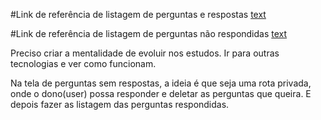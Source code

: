 #Link de referência de listagem de perguntas e respostas 
[text](https://nicepage.com/pt/website-templates/preview/perguntas-frequentes-sobre-lavagem-de-carros-6329007?device=desktop)


#Link de referência de listagem de perguntas não respondidas
[text](https://shuffle.dev/editor?project=d5d834b86546904378ed5508f0ac94fe644714f7)



Preciso criar a mentalidade de evoluir nos estudos. Ir para outras tecnologias e ver como funcionam.

Na tela de perguntas sem respostas, a ideia é que seja uma rota privada, onde o dono(user) possa responder e deletar as perguntas que queira.
E depois fazer as listagem das perguntas respondidas.

